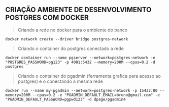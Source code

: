 ## CRIAÇÃO AMBIENTE DE DESENVOLVIMENTO POSTGRES COM DOCKER
> Criando a rede no docker para o ambiente do banco
```shell
docker network create --driver bridge postgres-network
```
> Criando o container do postgres conectado a rede
```shell
docker container run --name pgserver --network=postgres-network -e "POSTGRES_PASSWORD=pg123" -p 4001:5432 --memory=200M --cpus=0.2 -d postgres
```
> Criando o container do pgadmin (ferramenta grafica para acesso ao postgres) e o conectando a mesma rede
```shell
docker run --name my-pgadmin --network=postgres-network -p 15432:80 --memory=200M --cpus=0.2 -e "PGADMIN_DEFAULT_EMAIL=bruno@gmail.com" -e "PGADMIN_DEFAULT_PASSWORD=pgpwd123" -d dpage/pgadmin4
```